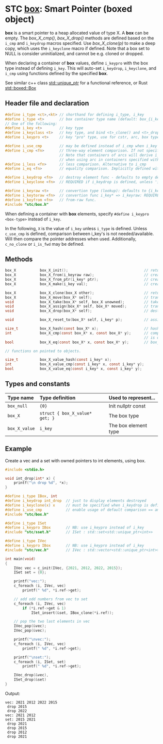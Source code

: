 # STC [box](../include/stc/box.h): Smart Pointer (boxed object)

**box** is a smart pointer to a heap allocated value of type X. A **box** can
be empty. The *box_X_cmp()*, *box_X_drop()* methods are defined based on the `i_cmp`
and `i_keydrop` macros specified. Use *box_X_clone(p)* to make a deep copy, which uses the
`i_keyclone` macro if defined. Note that a box set to NULL is consider uninitialized, and
cannot be e.g. cloned or dropped.

When declaring a container of **box** values, define `i_keypro` with the
box type instead of defining `i_key`. This will auto-set `i_keydrop`, `i_keyclone`, and `i_cmp` using
functions defined by the specified **box**.

See similar c++ class [std::unique_ptr](https://en.cppreference.com/w/cpp/memory/unique_ptr) for a functional reference, or Rust [std::boxed::Box](https://doc.rust-lang.org/std/boxed/struct.Box.html)

## Header file and declaration

```c
#define i_type <ct>,<kt> // shorthand for defining i_type, i_key
#define i_type <t>       // box container type name (default: box_{i_key})
// One of the following:
#define i_key <t>        // key type
#define i_keyclass <t>   // key type, and bind <t>_clone() and <t>_drop() function names
#define i_keypro <t>     // key "pro" type, use for cstr, arc, box types

#define i_use_cmp        // may be defined instead of i_cmp when i_key is an integral/native-type.
#define i_cmp <fn>       // three-way element comparison. If not specified, pointer comparison is used.
                         // Note that containers of arcs will derive i_cmp from the i_key type
                         // when using arc in containers specified with i_keypro <arc-type>.
#define i_less <fn>      // less comparison. Alternative to i_cmp
#define i_eq <fn>        // equality comparison. Implicitly defined with i_cmp, but not i_less.

#define i_keydrop <fn>   // destroy element func - defaults to empty destruct
#define i_keyclone <fn>  // REQUIRED if i_keydrop is defined, unless 'i_opt c_no_clone' is defined.

#define i_keyraw <t>     // convertion type (lookup): defaults to {i_key}
#define i_keytoraw <fn>  // convertion func i_key* => i_keyraw: REQUIRED IF i_keyraw defined.
#define i_keyfrom <fn>   // from-raw func.
#include "stc/box.h"
```
When defining a container with **box** elements, specify `#define i_keypro <box-type>` instead of `i_key`.

In the following, `X` is the value of `i_key` unless `i_type` is defined.
Unless `c_use_cmp` is defined, comparison between i_key's is not needed/available. Will then
compare the pointer addresses when used. Additionally, `c_no_clone` or `i_is_fwd` may be defined.

## Methods
```c
box_X           box_X_init();                                   // return an empty box
box_X           box_X_from(i_keyraw raw);                       // create a box from raw type. Avail if i_keyraw user defined.
box_X           box_X_from_ptr(i_key* ptr);                     // create a box from a pointer. Takes ownership of ptr.
box_X           box_X_make(i_key val);                          // create a box from unowned val object.

box_X           box_X_clone(box_X other);                       // return deep copied clone
box_X           box_X_move(box_X* self);                        // transfer ownership to receiving box returned. self becomes NULL.
void            box_X_take(box_X* self, box_X unowned);         // take ownership of unowned box object.
void            box_X_assign(box_X* self, box_X* moved);        // transfer ownership from moved to self; moved becomes NULL.
void            box_X_drop(box_X* self);                        // destruct the contained object and free its heap memory.

void            box_X_reset_to(box_X* self, i_key* p);          // assign new box from ptr. Takes ownership of p.

size_t          box_X_hash(const box_X* x);                     // hash value
int             box_X_cmp(const box_X* x, const box_X* y);      // compares pointer addresses if no `i_cmp` is specified
                                                                // is defined. Otherwise uses 'i_cmp' or default cmp.
bool            box_X_eq(const box_X* x, const box_X* y);       // box_X_cmp() == 0

// functions on pointed to objects.

size_t          box_X_value_hash(const i_key* x);
int             box_X_value_cmp(const i_key* x, const i_key* y);
bool            box_X_value_eq(const i_key* x, const i_key* y);
```

## Types and constants

| Type name         | Type definition                 | Used to represent...     |
|:------------------|:--------------------------------|:-----------------------|
| `box_null`        | `{0}`                           | Init nullptr const     |
| `box_X`           | `struct { box_X_value* get; }`  | The box type           |
| `box_X_value`     | `i_key`                         | The box element type   |

## Example
Create a vec and a set with owned pointers to int elements, using box.
```c
#include <stdio.h>

void int_drop(int* x) {
    printf("\n drop %d", *x);
}

#define i_type IBox, int
#define i_keydrop int_drop  // just to display elements destroyed
#define i_keyclone(x) x     // must be specified when i_keydrop is defined.
#define i_use_cmp           // enable usage of default comparison == and < operators
#include "stc/box.h"

#define i_type ISet
#define i_keypro IBox       // NB: use i_keypro instead of i_key
#include "stc/sset.h"       // ISet : std::set<std::unique_ptr<int>>

#define i_type IVec
#define i_keypro IBox       // NB: use i_keypro instead of i_key
#include "stc/vec.h"        // IVec : std::vector<std::unique_ptr<int>>

int main(void)
{
    IVec vec = c_init(IVec, {2021, 2012, 2022, 2015});
    ISet set = {0};

    printf("vec:");
    c_foreach (i, IVec, vec)
        printf(" %d", *i.ref->get);

    // add odd numbers from vec to set
    c_foreach (i, IVec, vec)
        if (*i.ref->get & 1)
            ISet_insert(&set, IBox_clone(*i.ref));

    // pop the two last elements in vec
    IVec_pop(&vec);
    IVec_pop(&vec);

    printf("\nvec:");
    c_foreach (i, IVec, vec)
        printf(" %d", *i.ref->get);

    printf("\nset:");
    c_foreach (i, ISet, set)
        printf(" %d", *i.ref->get);

    IVec_drop(&vec),
    ISet_drop(&set)
}
```
Output:
```
vec: 2021 2012 2022 2015
 drop 2015
 drop 2022
vec: 2021 2012
set: 2015 2021
 drop 2021
 drop 2015
 drop 2012
 drop 2021
```
